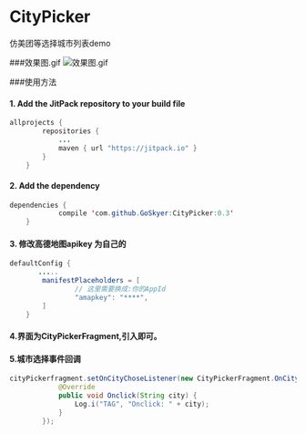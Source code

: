 # CityPicker
仿美团等选择城市列表demo

###效果图.gif
![效果图.gif](https://github.com/zaaach/CityPicker/raw/master/screenshot/screenshot.gif)

###使用方法
#### 1. Add the JitPack repository to your build file
```java
allprojects {
		repositories {
			...
			maven { url "https://jitpack.io" }
		}
	}
  ```
#### 2. Add the dependency

```java
dependencies {
	        compile 'com.github.GoSkyer:CityPicker:0.3'
	}
  ```
#### 3. 修改高德地图apikey 为自己的
```java
defaultConfig {
       .....
        manifestPlaceholders = [
                // 这里需要换成:你的AppId
                "amapkey": "****",
        ]
    }

```

#### 4.界面为CityPickerFragment,引入即可。

#### 5.城市选择事件回调

```java
cityPickerfragment.setOnCityChoseListener(new CityPickerFragment.OnCityChoseListener() {
            @Override
            public void Onclick(String city) {
                Log.i("TAG", "Onclick: " + city);
            }
        });
```


